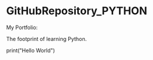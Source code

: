 # GitHubRepository_PYTHON
 My Portfolio:

 The footprint of learning Python. 
 
 print("Hello World")
